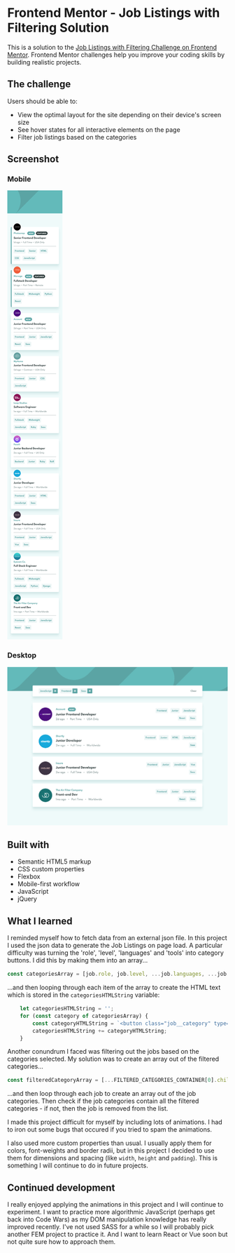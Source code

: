 # Frontend Mentor - Job Listings with Filtering Solution

This is a solution to the [Job Listings with Filtering Challenge on Frontend Mentor](https://www.frontendmentor.io/challenges/job-listings-with-filtering-ivstIPCt). Frontend Mentor challenges help you improve your coding skills by building realistic projects. 

## The challenge

Users should be able to:

- View the optimal layout for the site depending on their device's screen size
- See hover states for all interactive elements on the page
- Filter job listings based on the categories

## Screenshot

### Mobile
![](screenshot-mobile.png)

### Desktop
![](screenshot-desktop.png)

## Built with

- Semantic HTML5 markup
- CSS custom properties
- Flexbox
- Mobile-first workflow
- JavaScript
- jQuery

## What I learned

I reminded myself how to fetch data from an external json file. In this project I used the json data to generate the Job Listings on page load. A particular difficulty was turning the 'role', 'level', 'languages' and 'tools' into category buttons. I did this by making them into an array...

```js
const categoriesArray = [job.role, job.level, ...job.languages, ...job.tools];
```

...and then looping through each item of the array to create the HTML text which is stored in the `categoriesHTMLString` variable:

```js
    let categoriesHTMLString = '';
    for (const category of categoriesArray) {
        const categoryHTMLString = `<button class="job__category" type="button">${category}</button>`;
        categoriesHTMLString += categoryHTMLString;
    }
```

Another conundrum I faced was filtering out the jobs based on the categories selected. My solution was to create an array out of the filtered categories...

```js
const filteredCategoryArray = [...FILTERED_CATEGORIES_CONTAINER[0].children].map(category => category.innerText.replace(/[^a-z]/gi, ''));
```

...and then loop through each job to create an array out of the job categories. Then check if the job categories contain all the filtered categories - if not, then the job is removed from the list.

I made this project difficult for myself by including lots of animations. I had to iron out some bugs that occured if you tried to spam the animations.

I also used more custom properties than usual. I usually apply them for colors, font-weights and border radii, but in this project I decided to use them for dimensions and spacing (like `width`, `height` and `padding`). This is something I will continue to do in future projects.

## Continued development

I really enjoyed applying the animations in this project and I will continue to experiment. I want to practice more algorithmic JavaScript (perhaps get back into Code Wars) as my DOM manipulation knowledge has really improved recently. I've not used SASS for a while so I will probably pick another FEM project to practice it. And I want to learn React or Vue soon but not quite sure how to approach them.